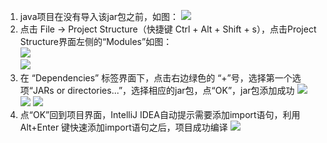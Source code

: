 1. java项目在没有导入该jar包之前，如图：
![](https://github.com/Geogechou/imageRepo/raw/master/IDEA%E4%BD%BF%E7%94%A8/%E5%AF%BC%E5%85%A5jar%E5%8C%85/jar1.png)  
2. 点击 File ->  Project Structure（快捷键 Ctrl + Alt + Shift + s），点击Project Structure界面左侧的“Modules”如图：  
![](https://github.com/Geogechou/imageRepo/raw/master/IDEA%E4%BD%BF%E7%94%A8/%E5%AF%BC%E5%85%A5jar%E5%8C%85/jar2.png)  
![](https://github.com/Geogechou/imageRepo/raw/master/IDEA%E4%BD%BF%E7%94%A8/%E5%AF%BC%E5%85%A5jar%E5%8C%85/jar3.png) 
3. 在 “Dependencies” 标签界面下，点击右边绿色的 “+”号，选择第一个选项“JARs or directories...”，选择相应的jar包，点“OK”，jar包添加成功
![](https://github.com/Geogechou/imageRepo/raw/master/IDEA%E4%BD%BF%E7%94%A8/%E5%AF%BC%E5%85%A5jar%E5%8C%85/jar4.png)   
![](https://github.com/Geogechou/imageRepo/raw/master/IDEA%E4%BD%BF%E7%94%A8/%E5%AF%BC%E5%85%A5jar%E5%8C%85/jar5.png) 
![](https://github.com/Geogechou/imageRepo/raw/master/IDEA%E4%BD%BF%E7%94%A8/%E5%AF%BC%E5%85%A5jar%E5%8C%85/jar6.png)   
4. 点“OK”回到项目界面，IntelliJ IDEA自动提示需要添加import语句，利用 Alt+Enter 键快速添加import语句之后，项目成功编译
![](https://github.com/Geogechou/imageRepo/raw/master/IDEA%E4%BD%BF%E7%94%A8/%E5%AF%BC%E5%85%A5jar%E5%8C%85/jar7.png) 